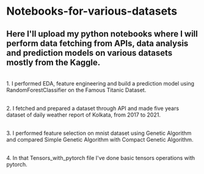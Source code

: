 # Notebooks-for-various-datasets
## Here I'll upload my python notebooks where I will perform data fetching from APIs, data analysis and prediction models on various datasets mostly from the Kaggle.
<br>1. I performed EDA, feature engineering and build a prediction model using RandomForestClassifier on the Famous Titanic Dataset.

<br>2. I fetched and prepared a dataset through API and made five years dataset of daily weather report of Kolkata, from 2017 to 2021.

<br>3. I performed feature selection on mnist dataset using Genetic Algorithm and compared Simple Genetic Algorithm with Compact Genetic Algorithm.

<br>4. In that Tensors_with_pytorch file I've done basic tensors operations with pytorch.
